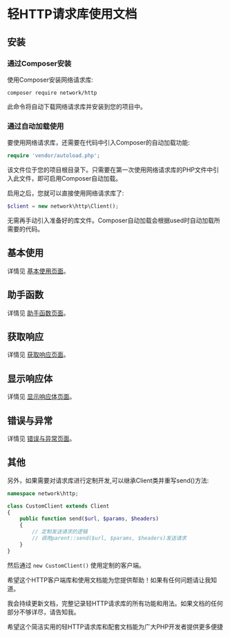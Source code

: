# 轻HTTP请求库使用文档

## 安装

### 通过Composer安装

使用Composer安装网络请求库:

```shell
composer require network/http
```

此命令将自动下载网络请求库并安装到您的项目中。

### 通过自动加载使用

要使用网络请求库，还需要在代码中引入Composer的自动加载功能:

```php
require 'vendor/autoload.php';
```

该文件位于您的项目根目录下。只需要在第一次使用网络请求库的PHP文件中引入此文件，即可启用Composer自动加载。

启用之后，您就可以直接使用网络请求库了:

```php
$client = new network\http\Client();
```

无需再手动引入准备好的库文件。Composer自动加载会根据used时自动加载所需要的代码。

## 基本使用

详情见 [基本使用页面](readme/基本使用.md)。

## 助手函数

详情见 [助手函数页面](readme/助手函数.md)。

## 获取响应

详情见 [获取响应页面](readme/获取响应.md)。

## 显示响应体

详情见 [显示响应体页面](readme/显示响应体.md)。

## 错误与异常

详情见 [错误与异常页面](readme/错误与异常.md)。

## 其他

另外，如果需要对请求库进行定制开发,可以继承Client类并重写send()方法:

```php
namespace network\http;

class CustomClient extends Client 
{
    public function send($url, $params, $headers)
    {
        // 定制发送请求的逻辑
        // 调用parent::send($url, $params, $headers)发送请求
    }
}
```

然后通过 `new CustomClient()` 使用定制的客户端。

希望这个HTTP客户端库和使用文档能为您提供帮助！如果有任何问题请让我知道。

我会持续更新文档，完整记录轻HTTP请求库的所有功能和用法。如果文档的任何部分不够详尽，请告知我。

希望这个简洁实用的轻HTTP请求库和配套文档能为广大PHP开发者提供更多便捷